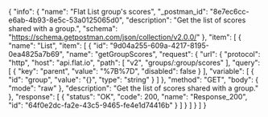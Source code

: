 {
  "info": {
    "name": "Flat List group's scores",
    "_postman_id": "8e7ec6cc-e6ab-4b93-8e5c-53a0125065d0",
    "description": "Get the list of scores shared with a group.",
    "schema": "https://schema.getpostman.com/json/collection/v2.0.0/"
  },
  "item": [
    {
      "name": "List",
      "item": [
        {
          "id": "9d04a255-609a-4217-8195-0ea4825a7b69",
          "name": "getGroupScores",
          "request": {
            "url": {
              "protocol": "http",
              "host": "api.flat.io",
              "path": [
                "v2",
                "groups/:group/scores"
              ],
              "query": [
                {
                  "key": "parent",
                  "value": "%7B%7D",
                  "disabled": false
                }
              ],
              "variable": [
                {
                  "id": "group",
                  "value": "{}",
                  "type": "string"
                }
              ]
            },
            "method": "GET",
            "body": {
              "mode": "raw"
            },
            "description": "Get the list of scores shared with a group."
          },
          "response": [
            {
              "status": "OK",
              "code": 200,
              "name": "Response_200",
              "id": "64f0e2dc-fa2e-43c5-9465-fe4e1d74416b"
            }
          ]
        }
      ]
    }
  ]
}